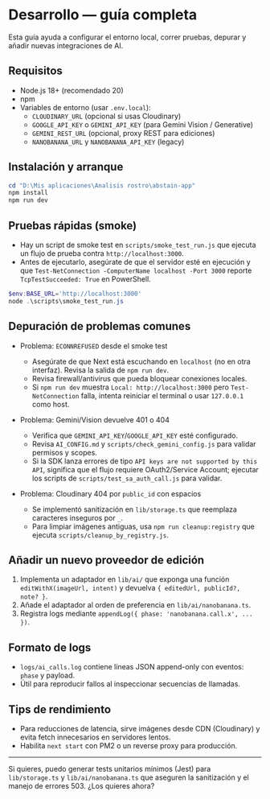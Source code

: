 # Desarrollo — guía completa

Esta guía ayuda a configurar el entorno local, correr pruebas, depurar y añadir nuevas integraciones de AI.

## Requisitos
- Node.js 18+ (recomendado 20)
- npm
- Variables de entorno (usar `.env.local`):
  - `CLOUDINARY_URL` (opcional si usas Cloudinary)
  - `GOOGLE_API_KEY` o `GEMINI_API_KEY` (para Gemini Vision / Generative)
  - `GEMINI_REST_URL` (opcional, proxy REST para ediciones)
  - `NANOBANANA_URL` y `NANOBANANA_API_KEY` (legacy)

## Instalación y arranque
```powershell
cd "D:\Mis aplicaciones\Analisis rostro\abstain-app"
npm install
npm run dev
```

## Pruebas rápidas (smoke)
- Hay un script de smoke test en `scripts/smoke_test_run.js` que ejecuta un flujo de prueba contra `http://localhost:3000`.
- Antes de ejecutarlo, asegúrate de que el servidor esté en ejecución y que `Test-NetConnection -ComputerName localhost -Port 3000` reporte `TcpTestSucceeded: True` en PowerShell.

```powershell
$env:BASE_URL='http://localhost:3000'
node .\scripts\smoke_test_run.js
```

## Depuración de problemas comunes
- Problema: `ECONNREFUSED` desde el smoke test
  - Asegúrate de que Next está escuchando en `localhost` (no en otra interfaz). Revisa la salida de `npm run dev`.
  - Revisa firewall/antivirus que pueda bloquear conexiones locales.
  - Si `npm run dev` muestra `Local: http://localhost:3000` pero `Test-NetConnection` falla, intenta reiniciar el terminal o usar `127.0.0.1` como host.

- Problema: Gemini/Vision devuelve 401 o 404
  - Verifica que `GEMINI_API_KEY`/`GOOGLE_API_KEY` esté configurado.
  - Revisa `AI_CONFIG.md` y `scripts/check_gemini_config.js` para validar permisos y scopes.
  - Si la SDK lanza errores de tipo `API keys are not supported by this API`, significa que el flujo requiere OAuth2/Service Account; ejecutar los scripts de `scripts/test_sa_auth_call.js` para validar.

- Problema: Cloudinary 404 por `public_id` con espacios
  - Se implementó sanitización en `lib/storage.ts` que reemplaza caracteres inseguros por `_`.
  - Para limpiar imágenes antiguas, usa `npm run cleanup:registry` que ejecuta `scripts/cleanup_by_registry.js`.

## Añadir un nuevo proveedor de edición
1. Implementa un adaptador en `lib/ai/` que exponga una función `editWithX(imageUrl, intent)` y devuelva `{ editedUrl, publicId?, note? }`.
2. Añade el adaptador al orden de preferencia en `lib/ai/nanobanana.ts`.
3. Registra logs mediante `appendLog({ phase: 'nanobanana.call.x', ... })`.

## Formato de logs
- `logs/ai_calls.log` contiene líneas JSON append-only con eventos: `phase` y payload.
- Útil para reproducir fallos al inspeccionar secuencias de llamadas.

## Tips de rendimiento
- Para reducciones de latencia, sirve imágenes desde CDN (Cloudinary) y evita fetch innecesarios en servidores lentos.
- Habilita `next start` con PM2 o un reverse proxy para producción.


---

Si quieres, puedo generar tests unitarios mínimos (Jest) para `lib/storage.ts` y `lib/ai/nanobanana.ts` que aseguren la sanitización y el manejo de errores 503. ¿Los quieres ahora?